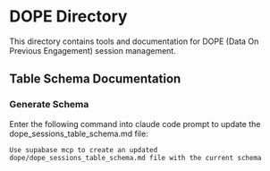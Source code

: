 # DOPE Directory

This directory contains tools and documentation for DOPE (Data On Previous Engagement) session management.

## Table Schema Documentation

###  Generate Schema

Enter the following command into claude code prompt to update the dope_sessions_table_schema.md file:

```
Use supabase mcp to create an updated dope/dope_sessions_table_schema.md file with the current schema
```

